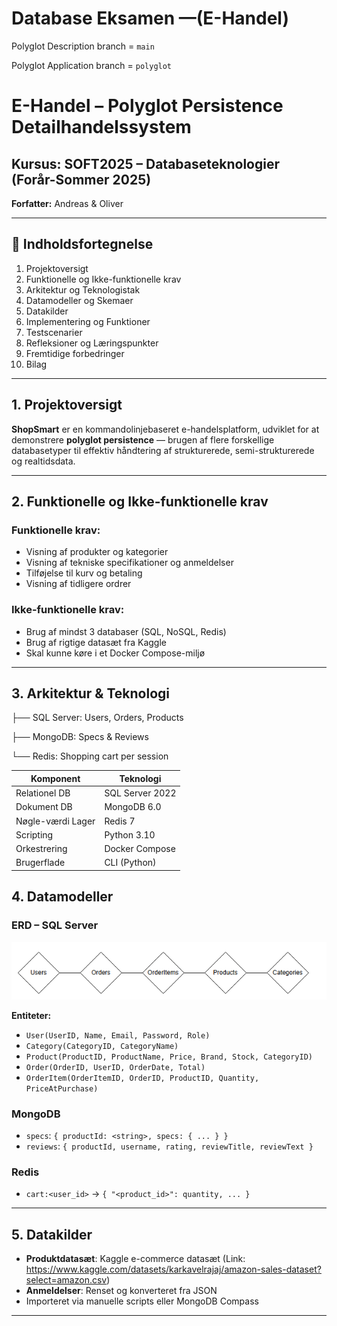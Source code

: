 # Database Eksamen —(E-Handel)
Polyglot Description branch = `main`

Polyglot Application branch = `polyglot`



# E-Handel – Polyglot Persistence Detailhandelssystem

## Kursus: SOFT2025 – Databaseteknologier (Forår-Sommer 2025)
**Forfatter:** Andreas & Oliver

---

## 📖 Indholdsfortegnelse

1. Projektoversigt  
2. Funktionelle og Ikke-funktionelle krav  
3. Arkitektur og Teknologistak  
4. Datamodeller og Skemaer  
5. Datakilder  
6. Implementering og Funktioner  
7. Testscenarier  
8. Refleksioner og Læringspunkter  
9. Fremtidige forbedringer  
10. Bilag

---

## 1. Projektoversigt

**ShopSmart** er en kommandolinjebaseret e-handelsplatform, udviklet for at demonstrere **polyglot persistence** — brugen af flere forskellige databasetyper til effektiv håndtering af strukturerede, semi-strukturerede og realtidsdata.

---

## 2. Funktionelle og Ikke-funktionelle krav

### Funktionelle krav:
- Visning af produkter og kategorier  
- Visning af tekniske specifikationer og anmeldelser  
- Tilføjelse til kurv og betaling  
- Visning af tidligere ordrer  

### Ikke-funktionelle krav:
- Brug af mindst 3 databaser (SQL, NoSQL, Redis)  
- Brug af rigtige datasæt fra Kaggle  
- Skal kunne køre i et Docker Compose-miljø

---

## 3. Arkitektur & Teknologi
├── SQL Server: Users, Orders, Products

├── MongoDB: Specs & Reviews

└── Redis: Shopping cart per session


| Komponent         | Teknologi           |
|-------------------|---------------------|
| Relationel DB     | SQL Server 2022     |
| Dokument DB       | MongoDB 6.0         |
| Nøgle-værdi Lager | Redis 7             |
| Scripting         | Python 3.10         |
| Orkestrering      | Docker Compose      |
| Brugerflade       | CLI (Python)        |


## 4. Datamodeller

### ERD – SQL Server

![ERD](./images/image.png)

**Entiteter:**
- `User(UserID, Name, Email, Password, Role)`
- `Category(CategoryID, CategoryName)`
- `Product(ProductID, ProductName, Price, Brand, Stock, CategoryID)`
- `Order(OrderID, UserID, OrderDate, Total)`
- `OrderItem(OrderItemID, OrderID, ProductID, Quantity, PriceAtPurchase)`

### MongoDB
- `specs`: `{ productId: <string>, specs: { ... } }`
- `reviews`: `{ productId, username, rating, reviewTitle, reviewText }`

### Redis
- `cart:<user_id>` → `{ "<product_id>": quantity, ... }`

---

## 5. Datakilder

- **Produktdatasæt**: Kaggle e-commerce datasæt (Link: https://www.kaggle.com/datasets/karkavelrajaj/amazon-sales-dataset?select=amazon.csv)
- **Anmeldelser**: Renset og konverteret fra JSON  
- Importeret via manuelle scripts eller MongoDB Compass

---

